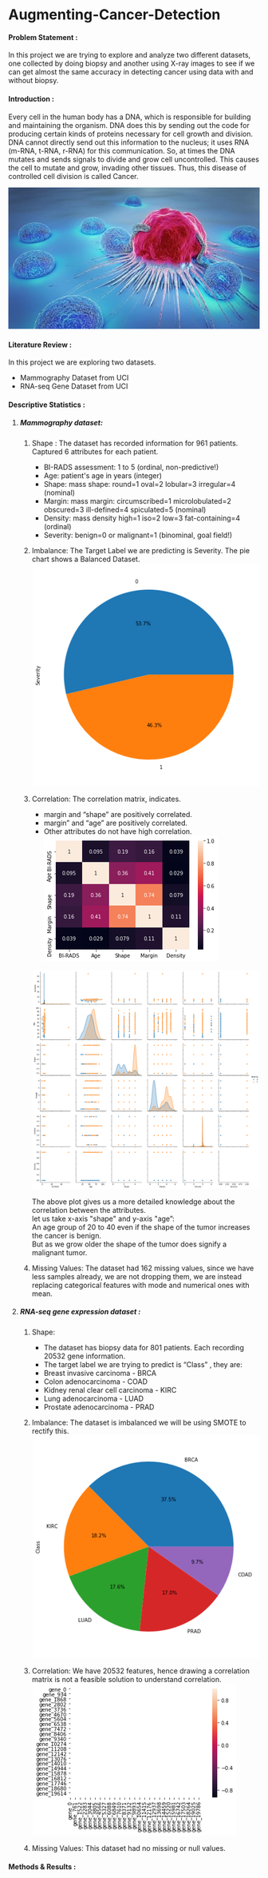  # Augmenting-Cancer-Detection
 
 ####  Problem Statement :
  In this project we are trying to explore and analyze two different datasets, one collected by doing biopsy and another using X-ray images to see if we can get almost     the same accuracy in detecting cancer using data with and without biopsy.

 ####  Introduction :
  Every cell in the human body has a DNA, which is responsible for building and maintaining the organism. DNA does this by sending out the code for producing certain      kinds of proteins necessary for cell growth and division. DNA cannot directly send out this information to the nucleus; it uses RNA (m-RNA, t-RNA, r-RNA) for this   communication. So, at times the DNA mutates and sends signals to divide and grow cell uncontrolled. This causes the cell to mutate and grow, invading other tissues.
Thus, this disease of controlled cell division is called Cancer.

![Cancer](https://github.com/Sreeja-coder/Augmenting-Cancer-Detection/blob/main/assets/cancer_cell.jpg)


  ####  Literature Review :
   In this project we are exploring two datasets.
   * Mammography Dataset from UCI
   * RNA-seq Gene Dataset from UCI
  
  #### Descriptive Statistics :
   1. ##### Mammography dataset:
      1. Shape :
         The dataset has recorded information for 961 patients. <br>
         Captured 6 attributes for each patient. <br>
           * BI-RADS assessment: 1 to 5 (ordinal, non-predictive!)  <br>
           * Age: patient's age in years (integer)  <br>
           * Shape: mass shape: round=1 oval=2 lobular=3 irregular=4 (nominal)  <br>
           * Margin: mass margin: circumscribed=1 microlobulated=2 obscured=3 ill-defined=4 spiculated=5 (nominal)  <br>
           * Density: mass density high=1 iso=2 low=3 fat-containing=4 (ordinal)  <br>
           * Severity: benign=0 or malignant=1 (binominal, goal field!)  <br>
           
           
      2. Imbalance:
         The Target Label we are predicting is Severity. The pie chart shows a Balanced Dataset. <br>
         ![pie chart](https://github.com/Sreeja-coder/Augmenting-Cancer-Detection/blob/main/assets/mamo1.png)
      
      
      3. Correlation: 
         The correlation matrix, indicates.
         * margin and “shape” are positively correlated. <br>
         * margin” and “age” are positively correlated. <br>
         * Other attributes do not have high correlation.  <br>
         ![matrix](https://github.com/Sreeja-coder/Augmenting-Cancer-Detection/blob/main/assets/mamo2.png)
         
         ![detailed correlation](https://github.com/Sreeja-coder/Augmenting-Cancer-Detection/blob/main/assets/mamo3.png)
         
         The above plot gives us a more detailed knowledge about the correlation between the attributes. <br>
         let us take x-axis "shape" and y-axis "age”: <br>
         An age group of 20 to 40 even if the shape of the tumor increases the cancer is benign. <br>
         But as we grow older the shape of the tumor does signify a malignant tumor. <br>
      
      4. Missing Values:
         The dataset had 162 missing values, since we have less samples already, we are not dropping them, we are instead replacing categorical features with mode and          numerical ones with mean.
         
         
   2. ##### RNA-seq gene expression dataset :
      1. Shape:
         * The dataset has biopsy data for 801 patients. Each recording 20532 gene information.
         * The target label we are trying to predict is “Class” , they are:
         * Breast invasive carcinoma - BRCA
         * Colon adenocarcinoma - COAD
         * Kidney renal clear cell carcinoma - KIRC
         * Lung adenocarcinoma - LUAD
         * Prostate adenocarcinoma - PRAD
      2. Imbalance:
         The dataset is imbalanced we will be using SMOTE to rectify this.
         ![imbalance](https://github.com/Sreeja-coder/Augmenting-Cancer-Detection/blob/main/assets/ran1.png)
         
      3. Correlation:
         We have 20532 features, hence drawing a correlation matrix is not a feasible solution to understand correlation.
         ![correlation](https://github.com/Sreeja-coder/Augmenting-Cancer-Detection/blob/main/assets/rna2.png)
         
      4. Missing Values:
         This dataset had no missing or null values.
         
  #### Methods & Results :
